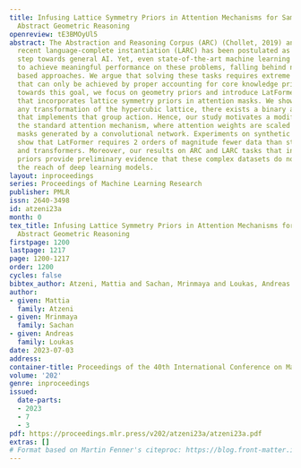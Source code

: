 ```yaml
---
title: Infusing Lattice Symmetry Priors in Attention Mechanisms for Sample-Efficient
  Abstract Geometric Reasoning
openreview: tE3BMOyUl5
abstract: The Abstraction and Reasoning Corpus (ARC) (Chollet, 2019) and its most
  recent language-complete instantiation (LARC) has been postulated as an important
  step towards general AI. Yet, even state-of-the-art machine learning models struggle
  to achieve meaningful performance on these problems, falling behind non-learning
  based approaches. We argue that solving these tasks requires extreme generalization
  that can only be achieved by proper accounting for core knowledge priors. As a step
  towards this goal, we focus on geometry priors and introduce LatFormer, a model
  that incorporates lattice symmetry priors in attention masks. We show that, for
  any transformation of the hypercubic lattice, there exists a binary attention mask
  that implements that group action. Hence, our study motivates a modification to
  the standard attention mechanism, where attention weights are scaled using soft
  masks generated by a convolutional network. Experiments on synthetic geometric reasoning
  show that LatFormer requires 2 orders of magnitude fewer data than standard attention
  and transformers. Moreover, our results on ARC and LARC tasks that incorporate geometric
  priors provide preliminary evidence that these complex datasets do not lie out of
  the reach of deep learning models.
layout: inproceedings
series: Proceedings of Machine Learning Research
publisher: PMLR
issn: 2640-3498
id: atzeni23a
month: 0
tex_title: Infusing Lattice Symmetry Priors in Attention Mechanisms for Sample-Efficient
  Abstract Geometric Reasoning
firstpage: 1200
lastpage: 1217
page: 1200-1217
order: 1200
cycles: false
bibtex_author: Atzeni, Mattia and Sachan, Mrinmaya and Loukas, Andreas
author:
- given: Mattia
  family: Atzeni
- given: Mrinmaya
  family: Sachan
- given: Andreas
  family: Loukas
date: 2023-07-03
address: 
container-title: Proceedings of the 40th International Conference on Machine Learning
volume: '202'
genre: inproceedings
issued:
  date-parts:
  - 2023
  - 7
  - 3
pdf: https://proceedings.mlr.press/v202/atzeni23a/atzeni23a.pdf
extras: []
# Format based on Martin Fenner's citeproc: https://blog.front-matter.io/posts/citeproc-yaml-for-bibliographies/
---
```

